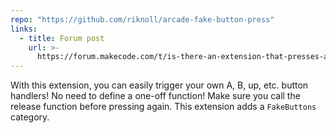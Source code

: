 ```yaml
---
repo: "https://github.com/riknoll/arcade-fake-button-press"
links:
  - title: Forum post
    url: >-
      https://forum.makecode.com/t/is-there-an-extension-that-presses-a-or-any-other-button-for-you-as-part-of-the-code/31068/4?u=unsignedarduino
---
```


With this extension, you can easily trigger your own A, B, up, etc. button handlers! No need to define a one-off function! Make sure you call the release function before pressing again. This extension adds a `FakeButtons` category.
